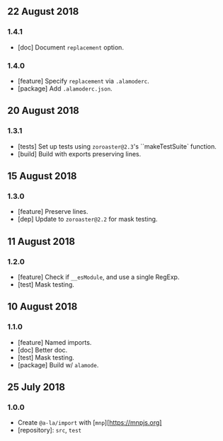 ## 22 August 2018

### 1.4.1

- [doc] Document `replacement` option.

### 1.4.0

- [feature] Specify `replacement` via `.alamoderc`.
- [package] Add `.alamoderc.json`.

## 20 August 2018

### 1.3.1

- [tests] Set up tests using `zoroaster@2.3`'s ``makeTestSuite` function.
- [build] Build with exports preserving lines.

## 15 August 2018

### 1.3.0

- [feature] Preserve lines.
- [dep] Update to `zoroaster@2.2` for mask testing.

## 11 August 2018

### 1.2.0

- [feature] Check if `__esModule`, and use a single RegExp.
- [test] Mask testing.

## 10 August 2018

### 1.1.0

- [feature] Named imports.
- [doc] Better doc.
- [test] Mask testing.
- [package] Build w/ `alamode`.

## 25 July 2018

### 1.0.0

- Create `@a-la/import` with [`mnp`][https://mnpjs.org]
- [repository]: `src`, `test`
